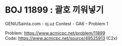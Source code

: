 # BOJ 11899 : 괄호 끼워넣기
GENIUSainta.com - oj.uz Contest - GA6 - Problem 1
  
Problem: https://www.acmicpc.net/problem/11899  
Code: https://www.acmicpc.net/source/49525913 (C2x)
